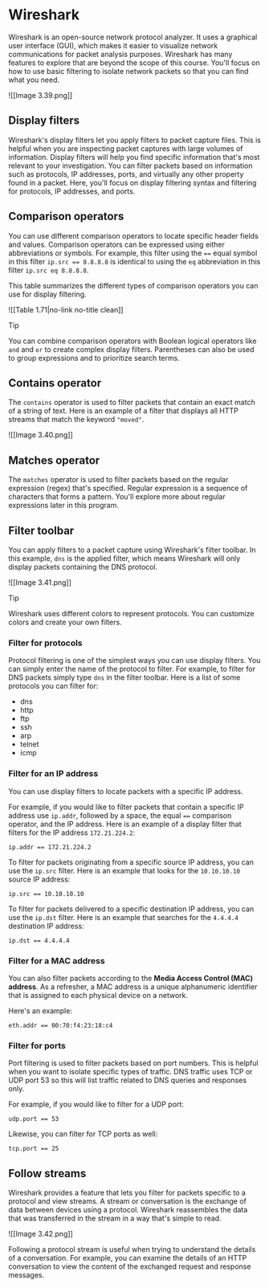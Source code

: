 
# Wireshark

Wireshark is an open-source network protocol analyzer. It uses a graphical user interface (GUI), which makes it easier to visualize network communications for packet analysis purposes. Wireshark has many features to explore that are beyond the scope of this course. You'll focus on how to use basic filtering to isolate network packets so that you can find what you need.

![[Image 3.39.png]]

## Display filters

Wireshark's display filters let you apply filters to packet capture files. This is helpful when you are inspecting packet captures with large volumes of information. Display filters will help you find specific information that's most relevant to your investigation. You can filter packets based on information such as protocols, IP addresses, ports, and virtually any other property found in a packet. Here, you'll focus on display filtering syntax and filtering for protocols, IP addresses, and ports.

## Comparison operators

You can use different comparison operators to locate specific header fields and values. Comparison operators can be expressed using either abbreviations or symbols. For example, this filter using the `==` equal symbol in this filter `ip.src == 8.8.8.8` is identical to using the `eq` abbreviation in this filter `ip.src eq 8.8.8.8`.

This table summarizes the different types of comparison operators you can use for display filtering.

![[Table 1.71|no-link no-title clean]]

> [!Tip]
> You can combine comparison operators with Boolean logical operators like `and` and `or` to create complex display filters. Parentheses can also be used to group expressions and to prioritize search terms.

## Contains operator

The `contains` operator is used to filter packets that contain an exact match of a string of text. Here is an example of a filter that displays all HTTP streams that match the keyword `"moved"`.

![[Image 3.40.png]]

## Matches operator

The `matches` operator is used to filter packets based on the regular expression (regex) that's specified. Regular expression is a sequence of characters that forms a pattern. You'll explore more about regular expressions later in this program.

## Filter toolbar

You can apply filters to a packet capture using Wireshark's filter toolbar. In this example, `dns` is the applied filter, which means Wireshark will only display packets containing the DNS protocol.

![[Image 3.41.png]]

> [!Tip]
> Wireshark uses different colors to represent protocols. You can customize colors and create your own filters.

### Filter for protocols

Protocol filtering is one of the simplest ways you can use display filters. You can simply enter the name of the protocol to filter. For example, to filter for DNS packets simply type `dns` in the filter toolbar. Here is a list of some protocols you can filter for:

- dns
- http
- ftp
- ssh
- arp
- telnet
- icmp

### Filter for an IP address

You can use display filters to locate packets with a specific IP address. 

For example, if you would like to filter packets that contain a specific IP address use `ip.addr`, followed by a space, the equal `==` comparison operator, and the IP address. Here is an example of a display filter that filters for the IP address `172.21.224.2`:

`ip.addr == 172.21.224.2`

To filter for packets originating from a specific source IP address, you can use the `ip.src` filter. Here is an example that looks for the `10.10.10.10` source IP address:

`ip.src == 10.10.10.10`

To filter for packets delivered to a specific destination IP address, you can use the `ip.dst` filter. Here is an example that searches for the `4.4.4.4` destination IP address:

`ip.dst == 4.4.4.4`

### Filter for a MAC address

You can also filter packets according to the **Media Access Control (MAC) address**. As a refresher, a MAC address is a unique alphanumeric identifier that is assigned to each physical device on a network.

Here's an example:

`eth.addr == 00:70:f4:23:18:c4`

### Filter for ports

Port filtering is used to filter packets based on port numbers. This is helpful when you want to isolate specific types of traffic. DNS traffic uses TCP or UDP port 53 so this will list traffic related to DNS queries and responses only.

For example, if you would like to filter for a UDP port:

`udp.port == 53`

Likewise, you can filter for TCP ports as well:

`tcp.port == 25`

## Follow streams

Wireshark provides a feature that lets you filter for packets specific to a protocol and view streams. A stream or conversation is the exchange of data between devices using a protocol. Wireshark reassembles the data that was transferred in the stream in a way that's simple to read.

![[Image 3.42.png]]

Following a protocol stream is useful when trying to understand the details of a conversation. For example, you can examine the details of an HTTP conversation to view the content of the exchanged request and response messages.